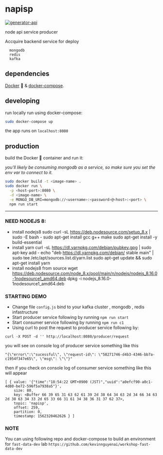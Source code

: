 # napisp

[![generator-api](https://img.shields.io/badge/built%20with-generator--api-green.svg)](https://github.com/ndelvalle/generator-api)

node api service producer

Accquire backend service for deploy
```
  mongodb
  redis
  kafka
```


## dependencies

[Docker](https://docs.docker.com/engine/installation/) :whale: & [docker-compose](https://docs.docker.com/compose/install/).

## developing

run locally run using docker-compose:

```bash
sudo docker-compose up
```

the app runs on `localhost:8080`

## production

build the Docker :whale: container and run it:

_you'll likely be consuming mongodb as a service, so make sure you set the env var to connect to it._

```bash
sudo docker build -t <image-name> .
sudo docker run \
  -p <host-port>:8080 \
  -d <image-name> \
  -e MONGO_DB_URI=mongodb://<username>:<password>@<host>:<port> \
  npm run start
```



--------------------------------------------------------------------------------
### NEED NODEJS 8:
- install nodejs8
  sudo curl -sL https://deb.nodesource.com/setup_8.x | sudo -E bash -
  sudo apt-get install gcc g++ make
  sudo apt-get install -y build-essential
- install yarn
  curl -sL https://dl.yarnpkg.com/debian/pubkey.gpg | sudo apt-key add -
  echo "deb https://dl.yarnpkg.com/debian/ stable main" | sudo tee /etc/apt/sources.list.d/yarn.list
  sudo apt-get update && sudo apt-get install yarn
- install nodejs8 from source
  wget https://deb.nodesource.com/node_8.x/pool/main/n/nodejs/nodejs_8.16.0-1nodesource1_amd64.deb
  dpkg -i nodejs_8.16.0-1nodesource1_amd64.deb
### STARTING DEMO 
- Change file ```config.js``` bind to your kafka cluster , mongodb , redis infastructure 
- Start producer service following by running ```npm run start```
- Start consumer service following by running ```npm run c1```
- Using curl to post the request to producer service following by:
```
curl -X POST -d '' http://localhost:8080/producer/request
```
you will see on console log of producer service something like this
```
"{\"error\":\"sucessful\", \"request-id\": \"58271746-d4b3-4346-bb7a-c1954f347e65\", \"msg\": \"\"}"
```
then if you check on console log of consumer service something like this will appear
```
[ { value: '{"time":"18:54:22 GMT+0900 (JST)","uuid":"a0efcf90-a0c1-4d80-be72-596f5a7938a5"}',
    size: 80,
    key: <Buffer 66 39 65 31 63 62 61 39 2d 38 64 34 63 2d 34 66 34 63 2d 38 63 34 33 2d 65 33 66 31 61 34 38 36 31 37 62 37>,
    topic: 'napisp',
    offset: 259,
    partition: 0,
    timestamp: 1562320462626 } ]
```
### NOTE
You can using following repo and docker-compose to build an environment for ```fast-data-dev``` lab 
```https://github.com/kevinnguyenai/workshop-fast-data-dev```